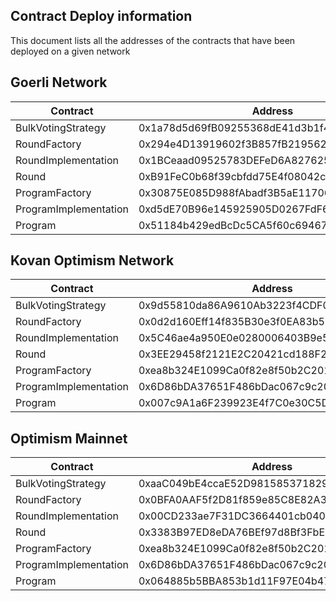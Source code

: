 ## Contract Deploy information

This document lists all the addresses of the contracts that have been deployed on a given network

## Goerli Network

| Contract              | Address                                    |
|-----------------------|--------------------------------------------|
| BulkVotingStrategy    | 0x1a78d5d69fB09255368dE41d3b1f47219A3EC3a4 |
| RoundFactory          | 0x294e4D13919602f3B857fB2195628Fd5255e298a |
| RoundImplementation   | 0x1BCeaad09525783DEFeD6A827625823F7b8d0485 |
| Round                 | 0xB91FeC0b68f39cbfdd75E4f08042c60724e1bd3b |
| ProgramFactory        | 0x30875E085D988fAbadf3B5aE117061D607167f02 |
| ProgramImplementation | 0xd5dE70B96e145925905D0267FdF65bAa03a8681c |
| Program               | 0x51184b429edBcDc5CA5f60c69467A45D50E2C482 |


## Kovan Optimism Network

| Contract              | Address                                    |
|-----------------------|--------------------------------------------|
| BulkVotingStrategy    | 0x9d55810da86A9610Ab3223f4CDF0b5d81FfA579c |
| RoundFactory          | 0x0d2d160Eff14f835B30e3f0EA83b50289A7d51aF |
| RoundImplementation   | 0x5C46ae4a950E0e0280006403B9e517462FD16dAc |
| Round                 | 0x3EE29458f2121E2C20421cd188F2CAbd99347d54 |
| ProgramFactory        | 0xea8b324E1099Ca0f82e8f50b2C2019eA1A2BA011 |
| ProgramImplementation | 0x6D86bDA37651F486bDac067c9c20eD512E8f93B3 |
| Program               | 0x007c9A1a6F239923E4f7C0e30C5DE4c2100B22D6 |


## Optimism Mainnet

| Contract              | Address                                    |
|-----------------------|--------------------------------------------|
| BulkVotingStrategy    | 0xaaC049bE4ccaE52D981585371829b5aEc4a13F53 |
| RoundFactory          | 0x0BFA0AAF5f2D81f859e85C8E82A3fc5b624fc6E8 |
| RoundImplementation   | 0x00CD233ae7F31DC3664401cb040f24f6bf615668 |
| Round                 | 0x3383B97ED8eDA76BEf97d8Bf3FbE40b8Ca0cf037 |
| ProgramFactory        | 0xea8b324E1099Ca0f82e8f50b2C2019eA1A2BA011 |
| ProgramImplementation | 0x6D86bDA37651F486bDac067c9c20eD512E8f93B3 |
| Program               | 0x064885b5BBA853b1d11F97E04b477AB157721f82 |